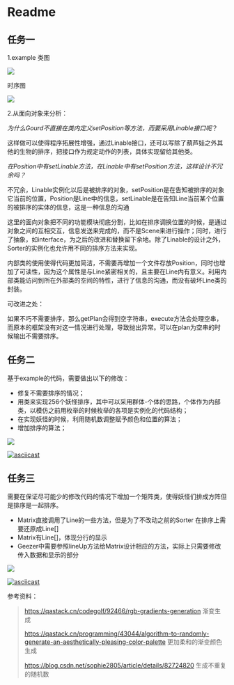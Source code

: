 # Readme

## 任务一

1.example 类图

![](http://www.plantuml.com/plantuml/png/LLFRRjim37ttL_3Hk_WFzj0LoBe2GrCaQpQWw8EIS9unHJ8a6bjs-VUH9YtRJpxdI3oyKBx9v18D5r-TlCiPFdK1gpyLG0CgFCRSKHU3I8Kylq1lCFF16-W7gZdK7Js-xGAz6aKJe4MgYxYdr8KMA2geLrVPb-BxbDoLzNzLjIv1wogsOs16CZxbbq3EXkcREo6OAA5wUpAh9w05J0pQnHKzOZDH3yuFk2ph3l4t9dDM0lGTJPPAzp4HYtdyM069LAtringAxm8-zT88YjwOBjDsAUEZTw5MIO_n5vu6GjCW4_PZVHY62zp58PrjPD92AgWjw2ZPzQQqE8BRwyw57sLX6YkAqlpJzML0Ou2an40TNM7xi9dWvozRAFZZRbCEFcoVTWNV7ug-l_zQuEQmUQZO39h6-X2xcOZVJCLnPk8vCtPT4F6TwVnCR5EsIn_TMVf_Vh6M-R1UBafc9SjOleRRuNZqkF1fOBG0jzWaz1nLnYWvz6zX5rawl6wQ-RLF02AhvI7RGnFDaka7tlrbQLM5XV19QVa6mvb_zly0)

时序图

![](http://www.plantuml.com/plantuml/png/SoWkIImgAStDuKeiBSdFAyrDIYtY2avEpKjLqBLJKCZ9p4krKdW-PVwpZWdcJtQiUhAtz_dUTLn0OR2yUtvfKOgLmik6MI_sj_javYKcvQG-wrlwj7-nmhCf-u0gGNh0YfvsR7Yoe_VfX1we2GWxIZ9ItLDJgrABOFP0U0W5nVb59GZP9piQW6OwbIO1hGe6oZoVrVAiRzBJNVtFfkryjdagLdEH5RnO1t8Nq2244LnmfSZMFUrQy6BlNg2-f_tRd-nV-AnnFNPrB_RFVh6m1s855qWG8eqm7gXaG_FpAIkGNO5g5DZDC6S2FVHYtOQdUv6yKbwK2R5gt-IdxRkWiWwfUId0U0C0)



2.从面向对象来分析：

*为什么Gourd不直接在类内定义setPosition等方法，而要采用Linable接口呢*？

这样做可以使得程序拓展性增强，通过Linable接口，还可以写除了葫芦娃之外其他的生物的排序，把接口作为规定动作的列表，具体实现留给其他类。

*在Position中有setLinable方法，在Linable中有setPosition方法，这样设计不冗余吗？*

不冗余，Linable实例化以后是被排序的对象，setPosition是在告知被排序的对象它当前的位置，Position是Line中的信息，setLinable是在告知Line当前某个位置的被排序的实体的信息，这是一种信息的沟通



这里的面向对象把不同的功能模块彻底分割，比如在排序调换位置的时候，是通过对象之间的互相交互，信息发送来完成的，而不是Scene来进行操作；同时，进行了抽象，如interface，为之后的改进和替换留下余地。除了Linable的设计之外，Sorter的实例化也允许用不同的排序方法来实现。

内部类的使用使得代码更加简洁，不需要再增加一个文件存放Position，同时也增加了可读性，因为这个属性是与Line紧密相关的，且主要在Line内有意义。利用内部类能访问到所在外部类的空间的特性，进行了信息的沟通，而没有破坏Line类的封装。

可改进之处：

如果不巧不需要排序，那么getPlan会得到空字符串，execute方法会处理空串，而原本的框架没有对这一情况进行处理，导致抛出异常。可以在plan为空串的时候输出不需要排序。



## 任务二

基于example的代码，需要做出以下的修改：

+ 修复不需要排序的情况；
+ 用类来实现256个妖怪排序，其中可以采用群体-个体的思路，个体作为内部类，以模仿之前用枚举的时候枚举的各项是实例化的代码结构；
+ 在实现妖怪的时候，利用随机数调整赋予颜色和位置的算法；
+ 增加排序的算法；

![](http://www.plantuml.com/plantuml/png/SoWkIImgAStDuShCAqajIajCJbNmoSnBJCf9hQxbuW8oKnMqT7KL0lABCqioy_EuO0o5VA0eL2KNbtjgQbLg4LWiEBy8Q10NX5AmgG4AEPKc0LLXaGWipKpEnYBkaPfO01NcSil9Jyuk1Zl2Dp-l62G6jHQa5Y7ea9gN0lG70000)





[![asciicast](https://asciinema.org/a/437906.svg)](https://asciinema.org/a/437906)



## 任务三

需要在保证尽可能少的修改代码的情况下增加一个矩阵类，使得妖怪们排成方阵但是排序是一起排序。

+ Matrix直接调用了Line的一些方法，但是为了不改动之前的Sorter 在排序上需要还原成Line[]
+ Matrix有Line[]，体现分行的显示
+ Geezer中需要参照lineUp方法给Matrix设计相应的方法，实际上只需要修改传入数据和显示的部分

![](http://www.plantuml.com/plantuml/png/RP2zJiKm34PtFuL7VjGtOBWm0CEj1Eg86D9WIjGG8yULWD9tnqtQhPETu_CbaKzPdUZq6I4a9Nbtdl0SakiZpGluw7B6rgc4xnaGhzSPlRnYj98DD6YnSZfJ6lIZE9tfQK3bsbnShdI_rSBAjoBkn_W2HWclcWQVE0SDd61la8rk8O07eb-ImZeM9O5QyERFqDtKctKmU9w27m_u8xcl3SDzP3_cyecMKrxPzcnrTmXr3qKqWU14wSqszmy0)

[![asciicast](https://asciinema.org/a/437941.svg)](https://asciinema.org/a/437941)



参考资料：

> https://qastack.cn/codegolf/92466/rgb-gradients-generation 渐变生成
>
> https://qastack.cn/programming/43044/algorithm-to-randomly-generate-an-aesthetically-pleasing-color-palette 更加柔和的渐变颜色生成
>
> https://blog.csdn.net/sophie2805/article/details/82724820 生成不重复的随机数
